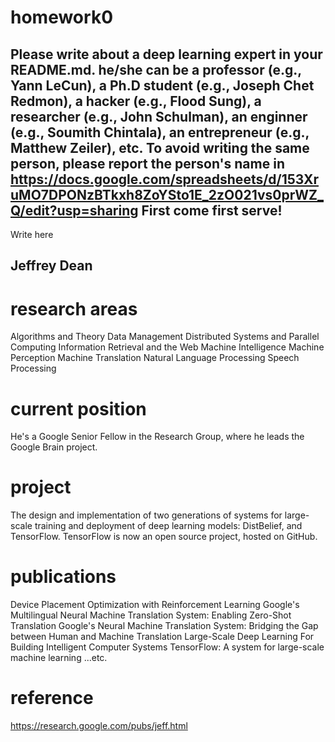 # homework0
Please write about a deep learning expert in your README.md.
he/she can be a professor (e.g., Yann LeCun), a Ph.D student (e.g., Joseph Chet Redmon), a hacker (e.g., Flood Sung), a researcher (e.g., John Schulman), an enginner (e.g., Soumith Chintala), an entrepreneur (e.g., Matthew Zeiler), etc.
To avoid writing the same person, please report the person's name in  
https://docs.google.com/spreadsheets/d/153XruMO7DPONzBTkxh8ZoYSto1E_2zO021vs0prWZ_Q/edit?usp=sharing
First come first serve!
-------
Write here

## Jeffrey Dean

# research areas
Algorithms and Theory
Data Management
Distributed Systems and Parallel Computing
Information Retrieval and the Web
Machine Intelligence
Machine Perception
Machine Translation
Natural Language Processing
Speech Processing

# current position
He's a Google Senior Fellow in the Research Group, where he leads the Google Brain project.

# project
The design and implementation of two generations of systems for large-scale training and deployment of deep learning models: DistBelief, and TensorFlow. TensorFlow is now an open source project, hosted on GitHub. 

# publications
Device Placement Optimization with Reinforcement Learning
Google's Multilingual Neural Machine Translation System: Enabling Zero-Shot Translation
Google's Neural Machine Translation System: Bridging the Gap between Human and Machine Translation
Large-Scale Deep Learning For Building Intelligent Computer Systems
TensorFlow: A system for large-scale machine learning
...etc.

# reference
https://research.google.com/pubs/jeff.html
